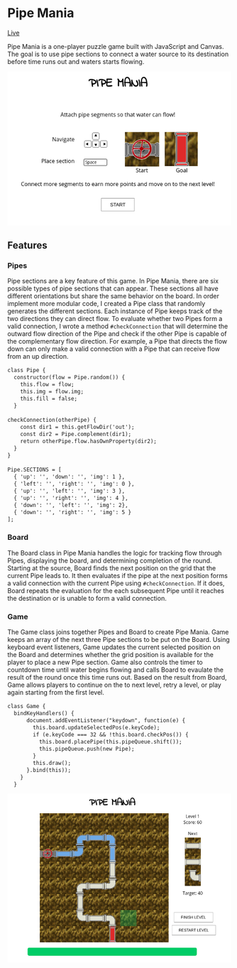 # Pipe Mania

[Live](https://lambyy.github.io/pipe_mania/)

Pipe Mania is a one-player puzzle game built with JavaScript and Canvas. The goal is to use pipe sections to connect a water source to its destination before time runs out and waters starts flowing.

![](https://github.com/lambyy/pipe_mania/blob/master/docs/Instructions.png)

## Features

### Pipes

Pipe sections are a key feature of this game. In Pipe Mania, there are six possible types of pipe sections that can appear. These sections all have different orientations but share the same behavior on the board. In order implement more modular code, I created a Pipe class that randomly generates the different sections. Each instance of Pipe keeps track of the two directions they can direct flow. To evaluate whether two Pipes form a valid connection, I wrote a method `#checkConnection` that will determine the outward flow direction of the Pipe and check if the other Pipe is capable of the complementary flow direction. For example, a Pipe that directs the flow down can only make a valid connection with a Pipe that can receive flow from an up direction.

``````
class Pipe {
  constructor(flow = Pipe.random()) {
    this.flow = flow;
    this.img = flow.img;
    this.fill = false;
  }

checkConnection(otherPipe) {
    const dir1 = this.getFlowDir('out');
    const dir2 = Pipe.complement(dir1);
    return otherPipe.flow.hasOwnProperty(dir2);
  }
}

Pipe.SECTIONS = [
  { 'up': '', 'down': '', 'img': 1 },
  { 'left': '', 'right': '', 'img': 0 },
  { 'up': '', 'left': '', 'img': 3 },
  { 'up': '', 'right': '', 'img': 4 },
  { 'down': '', 'left': '', 'img': 2},
  { 'down': '', 'right': '', 'img': 5 }
];
``````
### Board

The Board class in Pipe Mania handles the logic for tracking flow through Pipes, displaying the board, and determining completion of the round. Starting at the source, Board finds the next position on the grid that the current Pipe leads to. It then evaluates if the pipe at the next position forms a valid connection with the current Pipe using `#checkConnection`. If it does, Board repeats the evaluation for the each subsequent Pipe until it reaches the destination or is unable to form a valid connection.

### Game

The Game class joins together Pipes and Board to create Pipe Mania. Game keeps an array of the next three Pipe sections to be put on the Board. Using keyboard event listeners, Game updates the current selected position on the Board and determines whether the grid position is available for the player to place a new Pipe section. Game also controls the timer to countdown time until water begins flowing and calls Board to evaulate the result of the round once this time runs out. Based on the result from Board, Game allows players to continue on the to next level, retry a level, or play again starting from the first level.

``````
class Game {
  bindKeyHandlers() {
      document.addEventListener("keydown", function(e) {
        this.board.updateSelectedPos(e.keyCode);
        if (e.keyCode === 32 && !this.board.checkPos()) {
          this.board.placePipe(this.pipeQueue.shift());
          this.pipeQueue.push(new Pipe);
        }
        this.draw();
      }.bind(this));
    }
  }
  ``````
![](https://github.com/lambyy/pipe_mania/blob/master/docs/GameRound.png)

